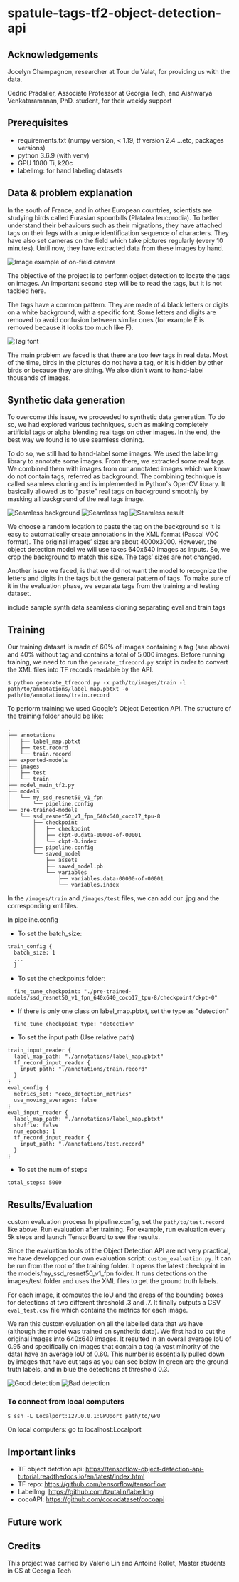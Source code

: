 # spatule-tags-tf2-object-detection-api

## Acknowledgements

Jocelyn Champagnon, researcher at Tour du Valat, for providing us with the data.

Cédric Pradalier, Associate Professor at Georgia Tech, and Aishwarya Venkataramanan, PhD. student, for their weekly support


## Prerequisites
* requirements.txt (numpy version, < 1.19, tf version 2.4 ...etc, packages versions)
* python 3.6.9 (with venv)
* GPU 1080 Ti, k20c
* labelImg: for hand labeling datasets

## Data & problem explanation
In the south of France, and in other European countries, scientists are studying birds called Eurasian spoonbills (Platalea leucorodia). To better understand their behaviours such as their migrations, they have attached tags on their legs with a unique identification sequence of characters. They have also set cameras on the field which take pictures regularly (every 10 minutes). Until now, they have extracted data from these images by hand. 


![Image example of on-field camera](sample-data/7mai2018%20(21).JPG)

The objective of the project is to perform object detection to locate the tags on images. An important second step will be to read the tags, but it is not tackled here.

The tags have a common pattern. They are made of 4 black letters or digits on a white background, with a specific font. Some letters and digits are removed to avoid confusion between similar ones (for example E is removed because it looks too much like F).

![Tag font](sample-data/SPOO-FONT.jpg)

The main problem we faced is that there are too few tags in real data. Most of the time, birds in the pictures do not have a tag, or it is hidden by other birds or because they are sitting. We also didn’t want to hand-label thousands of images.



## Synthetic data generation

To overcome this issue, we proceeded to synthetic data generation. To do so, we had explored various techniques, such as making completely artificial tags or alpha blending real tags on other images. In the end, the best way we found is to use seamless cloning.

To do so, we still had to hand-label some images. We used the labelImg library to annotate some images. From there, we extracted some real tags. We combined them with images from our annotated images which we know do not contain tags, referred as background. The combining technique is called seamless cloning and is implemented in Python's OpenCV library. It basically allowed us to “paste” real tags on background smoothly by masking all background of the real tags image.


![Seamless background](sample-data/seamless-cloning-background.png)
![Seamless tag](sample-data/seamless-cloning-tag.png)
![Seamless result](sample-data/seamless-cloning-result.png)

We choose a random location to paste the tag on the background so it is easy to automatically create annotations in the XML format (Pascal VOC format). The original images’ sizes are about 4000x3000. However, the object detection model we will use takes 640x640 images as inputs. So, we crop the background to match this size. The tags’ sizes are not changed.

Another issue we faced, is that we did not want the model to recognize the letters and digits in the tags but the general pattern of tags. To make sure of it in the evaluation phase, we separate tags from the training and testing dataset.

include sample synth data
seamless cloning
separating eval and train tags 

## Training

Our training dataset is made of 60% of images containing a tag (see above) and 40% without tag and contains a total of 5,000 images.
Before running training, we need to run the `generate_tfrecord.py` script in order to convert the XML files into TF records readable by the API.

```
$ python generate_tfrecord.py -x path/to/images/train -l path/to/annotations/label_map.pbtxt -o path/to/annotations/train.record
```
To perform training we used Google’s Object Detection API.
The structure of the training folder should be like:
```
.
├── annotations
│   ├── label_map.pbtxt
│   ├── test.record
│   └── train.record
├── exported-models
├── images
│   ├── test
│   └── train
├── model_main_tf2.py
├── models
│   └── my_ssd_resnet50_v1_fpn
│       └── pipeline.config
└── pre-trained-models
    └── ssd_resnet50_v1_fpn_640x640_coco17_tpu-8
        ├── checkpoint
        │   ├── checkpoint
        │   ├── ckpt-0.data-00000-of-00001
        │   └── ckpt-0.index
        ├── pipeline.config
        └── saved_model
            ├── assets
            ├── saved_model.pb
            └── variables
                ├── variables.data-00000-of-00001
                └── variables.index

```
In the `/images/train` and `/images/test` files, we can add our .jpg and the corresponding xml files.


In pipeline.config
* To set the batch_size:
```
train_config {
  batch_size: 1
  ...
  }

```

* To set the checkpoints folder:
```
  fine_tune_checkpoint: "./pre-trained-models/ssd_resnet50_v1_fpn_640x640_coco17_tpu-8/checkpoint/ckpt-0"
```


* If there is only one class on label_map.pbtxt, set the type as "detection" 
```
  fine_tune_checkpoint_type: "detection"
```
* To set the input path (Use relative path)
```
train_input_reader {
  label_map_path: "./annotations/label_map.pbtxt"
  tf_record_input_reader {
    input_path: "./annotations/train.record"
  }
}
eval_config {
  metrics_set: "coco_detection_metrics"
  use_moving_averages: false
}
eval_input_reader {
  label_map_path: "./annotations/label_map.pbtxt"
  shuffle: false
  num_epochs: 1
  tf_record_input_reader {
    input_path: "./annotations/test.record"
  }
}
```

* To set the num of steps
```
total_steps: 5000
```

## Results/Evaluation
custom evaluation process
In pipeline.config, set the `path/to/test.record` like above. Run evaluation after training.
For example, run evaluation every 5k steps and launch TensorBoard to see the results.

Since the evaluation tools of the Object Detection API are not very practical, we have developped our own evaluation script: `custom_evaluation.py`. It can be run from the root of the training folder. It opens the latest checkpoint in the models/my_ssd_resnet50_v1_fpn folder. It runs detections on the images/test folder and uses the XML files to get the ground truth labels.

For each image, it computes the IoU and the areas of the bounding boxes for detections at two different threshold .3 and .7. It finally outputs a CSV `eval_test.csv` file which contains the metrics for each image.

We ran this custom evaluation on all the labelled data that we have (although the model was trained on synthetic data). We first had to cut the original images into 640x640 images. It resulted in an overall average IoU of 0.95 and specifically on images that contain a tag (a vast minority of the data) have an average IoU of 0.60. This number is essentially pulled down by images that have cut tags as you can see below In green are the ground truth labels, and in blue the detections at threshold 0.3.

![Good detection](sample-data/detection-results/metricsIMAG1189_9.jpg)
![Bad detection](sample-data/detection-results/metricsIMAG52026_17.jpg)

### To connect from local computers
```
$ ssh -L Localport:127.0.0.1:GPUport path/to/GPU
```
On local computers: go to localhost:Localport



## Important links
* TF object detction api: https://tensorflow-object-detection-api-tutorial.readthedocs.io/en/latest/index.html
* TF repo: https://github.com/tensorflow/tensorflow
* LabelImg: https://github.com/tzutalin/labelImg
* cocoAPI: https://github.com/cocodataset/cocoapi

## Future work
## Credits
This project was carried by Valerie Lin and Antoine Rollet, Master students in CS at Georgia Tech
